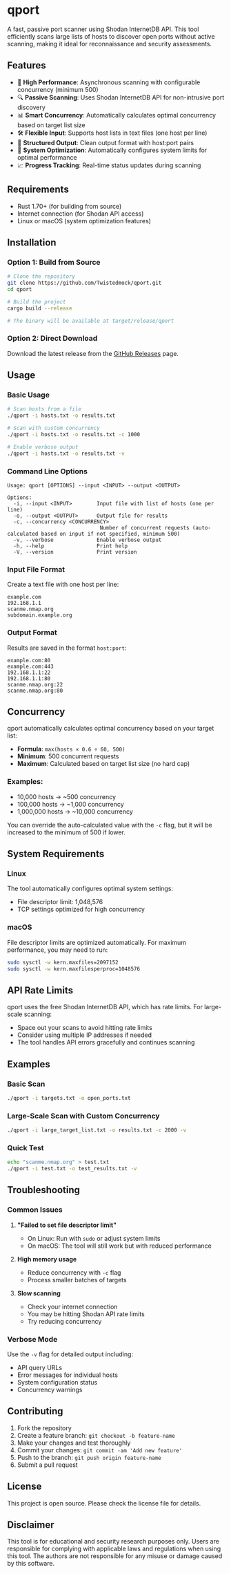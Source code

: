 # qport

A fast, passive port scanner using Shodan InternetDB API. This tool efficiently scans large lists of hosts to discover open ports without active scanning, making it ideal for reconnaissance and security assessments.

## Features

- 🚀 **High Performance**: Asynchronous scanning with configurable concurrency (minimum 500)
- 🔍 **Passive Scanning**: Uses Shodan InternetDB API for non-intrusive port discovery
- 📊 **Smart Concurrency**: Automatically calculates optimal concurrency based on target list size
- 🛠️ **Flexible Input**: Supports host lists in text files (one host per line)
- 📝 **Structured Output**: Clean output format with host:port pairs
- 🔧 **System Optimization**: Automatically configures system limits for optimal performance
- 📈 **Progress Tracking**: Real-time status updates during scanning

## Requirements

- Rust 1.70+ (for building from source)
- Internet connection (for Shodan API access)
- Linux or macOS (system optimization features)

## Installation

### Option 1: Build from Source

```bash
# Clone the repository
git clone https://github.com/Twistedmock/qport.git
cd qport

# Build the project
cargo build --release

# The binary will be available at target/release/qport
```

### Option 2: Direct Download

Download the latest release from the [GitHub Releases](https://github.com/Twistedmock/qport/releases) page.

## Usage

### Basic Usage

```bash
# Scan hosts from a file
./qport -i hosts.txt -o results.txt

# Scan with custom concurrency
./qport -i hosts.txt -o results.txt -c 1000

# Enable verbose output
./qport -i hosts.txt -o results.txt -v
```

### Command Line Options

```
Usage: qport [OPTIONS] --input <INPUT> --output <OUTPUT>

Options:
  -i, --input <INPUT>        Input file with list of hosts (one per line)
  -o, --output <OUTPUT>      Output file for results
  -c, --concurrency <CONCURRENCY>
                              Number of concurrent requests (auto-calculated based on input if not specified, minimum 500)
  -v, --verbose              Enable verbose output
  -h, --help                 Print help
  -V, --version              Print version
```

### Input File Format

Create a text file with one host per line:

```
example.com
192.168.1.1
scanme.nmap.org
subdomain.example.org
```

### Output Format

Results are saved in the format `host:port`:

```
example.com:80
example.com:443
192.168.1.1:22
192.168.1.1:80
scanme.nmap.org:22
scanme.nmap.org:80
```

## Concurrency

qport automatically calculates optimal concurrency based on your target list:

- **Formula**: `max(hosts × 0.6 ÷ 60, 500)`
- **Minimum**: 500 concurrent requests
- **Maximum**: Calculated based on target list size (no hard cap)

### Examples:
- 10,000 hosts → ~500 concurrency
- 100,000 hosts → ~1,000 concurrency
- 1,000,000 hosts → ~10,000 concurrency

You can override the auto-calculated value with the `-c` flag, but it will be increased to the minimum of 500 if lower.

## System Requirements

### Linux
The tool automatically configures optimal system settings:
- File descriptor limit: 1,048,576
- TCP settings optimized for high concurrency

### macOS
File descriptor limits are optimized automatically. For maximum performance, you may need to run:
```bash
sudo sysctl -w kern.maxfiles=2097152
sudo sysctl -w kern.maxfilesperproc=1048576
```

## API Rate Limits

qport uses the free Shodan InternetDB API, which has rate limits. For large-scale scanning:
- Space out your scans to avoid hitting rate limits
- Consider using multiple IP addresses if needed
- The tool handles API errors gracefully and continues scanning

## Examples

### Basic Scan
```bash
./qport -i targets.txt -o open_ports.txt
```

### Large-Scale Scan with Custom Concurrency
```bash
./qport -i large_target_list.txt -o results.txt -c 2000 -v
```

### Quick Test
```bash
echo "scanme.nmap.org" > test.txt
./qport -i test.txt -o test_results.txt -v
```

## Troubleshooting

### Common Issues

1. **"Failed to set file descriptor limit"**
   - On Linux: Run with `sudo` or adjust system limits
   - On macOS: The tool will still work but with reduced performance

2. **High memory usage**
   - Reduce concurrency with `-c` flag
   - Process smaller batches of targets

3. **Slow scanning**
   - Check your internet connection
   - You may be hitting Shodan API rate limits
   - Try reducing concurrency

### Verbose Mode

Use the `-v` flag for detailed output including:
- API query URLs
- Error messages for individual hosts
- System configuration status
- Concurrency warnings

## Contributing

1. Fork the repository
2. Create a feature branch: `git checkout -b feature-name`
3. Make your changes and test thoroughly
4. Commit your changes: `git commit -am 'Add new feature'`
5. Push to the branch: `git push origin feature-name`
6. Submit a pull request

## License

This project is open source. Please check the license file for details.

## Disclaimer

This tool is for educational and security research purposes only. Users are responsible for complying with applicable laws and regulations when using this tool. The authors are not responsible for any misuse or damage caused by this software.
